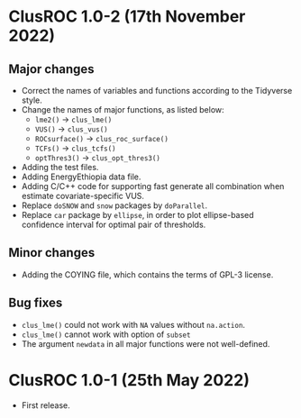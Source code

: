 # ClusROC 1.0-2 (17th November 2022)

## Major changes

* Correct the names of variables and functions according to the Tidyverse style.
* Change the names of major functions, as listed below:
  - `lme2()` &rarr; `clus_lme()`
  - `VUS()` &rarr; `clus_vus()`
  - `ROCsurface()` &rarr; `clus_roc_surface()`
  - `TCFs()` &rarr; `clus_tcfs()`
  - `optThres3()` &rarr; `clus_opt_thres3()`
* Adding the test files.
* Adding EnergyEthiopia data file.
* Adding C/C++ code for supporting fast generate all combination when estimate 
covariate-specific VUS.
* Replace `doSNOW` and `snow` packages by `doParallel`.
* Replace `car` package by `ellipse`, in order to plot ellipse-based confidence
interval for optimal pair of thresholds.

## Minor changes

* Adding the COYING file, which contains the terms of GPL-3 license.

## Bug fixes

* `clus_lme()` could not work with `NA` values without `na.action`.
* `clus_lme()` cannot work with option of `subset`
* The argument `newdata` in all major functions were not well-defined.

# ClusROC 1.0-1 (25th May 2022)

*  First release.
